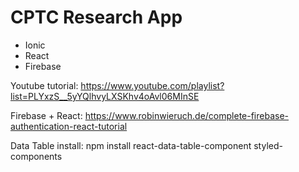 # CPTC Research App

  - Ionic
  - React
  - Firebase
  
  Youtube tutorial: https://www.youtube.com/playlist?list=PLYxzS__5yYQlhvyLXSKhv4oAvl06MInSE
  
  Firebase + React: https://www.robinwieruch.de/complete-firebase-authentication-react-tutorial

Data Table install:
npm install react-data-table-component styled-components
